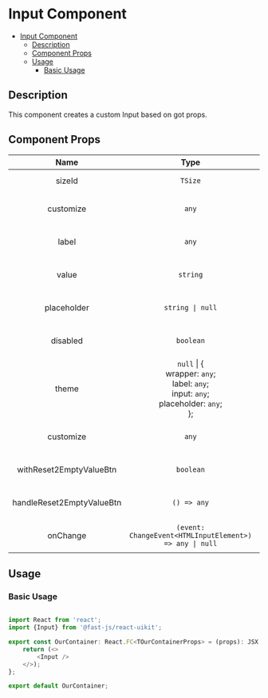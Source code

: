 # Input Component

- [Input Component](#input-component)
  - [Description](#description)
  - [Component Props](#component-props)
  - [Usage](#usage)
    - [Basic Usage](#basic-usage)

## Description

This component creates a custom Input based on got props.

## Component Props
<!-- markdownlint-disable MD033 -->
|           Name            |                                                  Type                                                   | Description                  |            Example            |
| :-----------------------: | :-----------------------------------------------------------------------------------------------------: | ---------------------------- | :---------------------------: |
|          sizeId           |                                                 `TSize`                                                 | Device used                  |          `'mobile'`           |
|         customize         |                                                  `any`                                                  | Custom theme object          |    `{customize.container}`    |
|           label           |                                                  `any`                                                  | Path to image for background | `'../images/background1.png'` |
|           value           |                                                `string`                                                 | Path to image for background | `'../images/background1.png'` |
|        placeholder        |                                            `string \| null`                                             | Path to image for background | `'../images/background1.png'` |
|         disabled          |                                                `boolean`                                                | Path to image for background | `'../images/background1.png'` |
|           theme           | `null` \| { <br> wrapper: `any`; <br> label: `any`; <br> input: `any`; <br> placeholder: `any`; <br> }; |                              |                               |
|         customize         |                                                  `any`                                                  | Path to image for background | `'../images/background1.png'` |
|  withReset2EmptyValueBtn  |                                                `boolean`                                                | Path to image for background | `'../images/background1.png'` |
| handleReset2EmptyValueBtn |                                               `() => any`                                               | Path to image for background | `'../images/background1.png'` |
|         onChange          |                       ```(event: ChangeEvent<HTMLInputElement>) => any \| null```                       | Path to image for background | `'../images/background1.png'` |

## Usage

### Basic Usage

```typescript

import React from 'react';
import {Input} from '@fast-js/react-uikit';

export const OurContainer: React.FC<TOurContainerProps> = (props): JSX.Element => {
    return (<>
        <Input />
    </>);
};

export default OurContainer;

```
